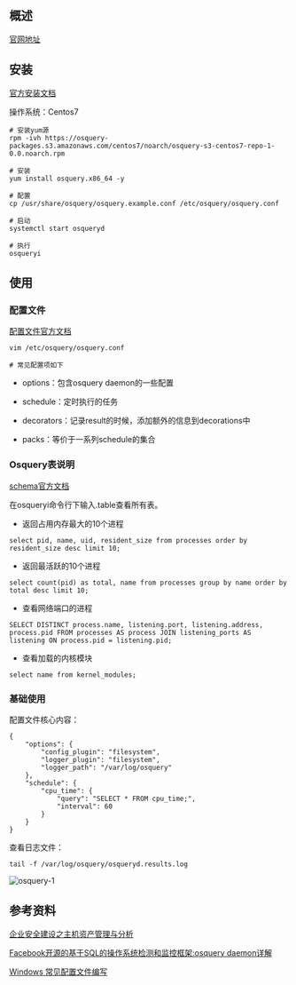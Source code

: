 ## 概述
[官网地址](https://osquery.io/)

## 安装
[官方安装文档](https://osquery.readthedocs.io/en/stable/installation/install-linux/)

操作系统：Centos7

```
# 安装yum源
rpm -ivh https://osquery-packages.s3.amazonaws.com/centos7/noarch/osquery-s3-centos7-repo-1-0.0.noarch.rpm

# 安装
yum install osquery.x86_64 -y

# 配置
cp /usr/share/osquery/osquery.example.conf /etc/osquery/osquery.conf

# 启动
systemctl start osqueryd

# 执行
osqueryi
```

## 使用
### 配置文件
[配置文件官方文档](https://osquery.readthedocs.io/en/stable/deployment/configuration/)

```
vim /etc/osquery/osquery.conf

# 常见配置项如下
```

* options：包含osquery daemon的一些配置

* schedule：定时执行的任务

* decorators：记录result的时候，添加额外的信息到decorations中

* packs：等价于一系列schedule的集合

### Osquery表说明
[schema官方文档](https://osquery.io/schema/3.3.0)

在osqueryi命令行下输入.table查看所有表。

* 返回占用内存最大的10个进程

```
select pid, name, uid, resident_size from processes order by resident_size desc limit 10;
```

* 返回最活跃的10个进程

```
select count(pid) as total, name from processes group by name order by total desc limit 10;
```

* 查看网络端口的进程

```
SELECT DISTINCT process.name, listening.port, listening.address, process.pid FROM processes AS process JOIN listening_ports AS listening ON process.pid = listening.pid;
```

* 查看加载的内核模块

```
select name from kernel_modules;
```


### 基础使用
配置文件核心内容：

```
{
    "options": {
        "config_plugin": "filesystem",
        "logger_plugin": "filesystem",
        "logger_path": "/var/log/osquery"
    },
    "schedule": {
        "cpu_time": {
            "query": "SELECT * FROM cpu_time;",
            "interval": 60
        }
    }
}
```

查看日志文件：

```
tail -f /var/log/osquery/osqueryd.results.log
```

![osquery-1](https://github.com/bloodzer0/Enterprise_Security_Build--Open_Source/raw/master/Infrastructure%20Security/IDS%20IPS/img/osquery-1.png)

## 参考资料
[企业安全建设之主机资产管理与分析](http://www.freebuf.com/articles/security-management/127851.html)

[Facebook开源的基于SQL的操作系统检测和监控框架:osquery daemon详解](https://www.cnblogs.com/xuxinkun/p/5640047.html)

[Windows 常见配置文件编写](https://github.com/teoseller/osquery-attck)

